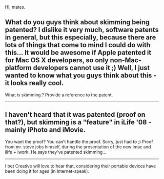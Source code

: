 Hi, mates.

What do you guys think about skimming being patented? I dislike it very much, software patents in general, but this especially, because there are lots of things that come to mind I could do with this...
It would be awesome if Apple patented it for Mac OS X developers, so only non-Mac-platform developers cannot use it ;)
Well, I just wanted to know what you guys think about this - it looks really cool.
----
What is skimming ? Provide a reference to the patent.

----

I haven't heard that it was patented (proof on that?), but skimming is a "feature" in iLife '08 - mainly iPhoto and iMovie.
----

You want the proof? You can't handle the proof. Sorry, just had to ;)
Proof from mr. steve jobs himself, during the presentation of the new imac and ilife + iwork. He says they've patented skimming...


----
I bet Creative will love to hear that, considering their portable devices have been doing it for ages (in Internet-speak).
